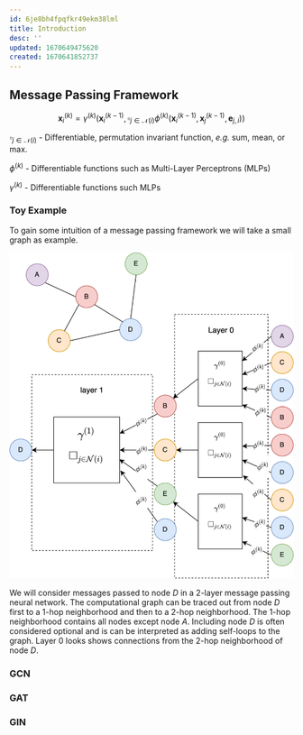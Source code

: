 ```yaml
---
id: 6je8bh4fpqfkr49ekm38lml
title: Introduction
desc: ''
updated: 1670649475620
created: 1670641852737
---
```

## Message Passing Framework
$$
\mathbf{x}_i^{(k)}=\gamma^{(k)}\left(\mathbf{x}_i^{(k-1)}, \square_{j \in \mathcal{N}(i)} \phi^{(k)}\left(\mathbf{x}_i^{(k-1)}, \mathbf{x}_j^{(k-1)}, \mathbf{e}_{j, i}\right)\right)
$$

$\square_{j \in \mathcal{N}(i)}$ - Differentiable, permutation invariant function, *e.g.* sum, mean, or max.

$\phi^{(k)}$ - Differentiable functions such as Multi-Layer Perceptrons (MLPs)

$\gamma^{(k)}$ - Differentiable functions such MLPs


### Toy Example

To gain some intuition of a message passing framework we will take a small graph as example.

![](./assets/drawio/Message-Passing-Framework.drawio.png)

We will consider messages passed to node $D$ in a 2-layer message passing neural network. The computational graph can be traced out from node $D$ first to a 1-hop neighborhood and then to a 2-hop neighborhood. The 1-hop neighborhood contains all nodes except node $A$. Including node $D$ is often considered optional and is can be interpreted as adding self-loops to the graph. Layer 0 looks shows connections from the 2-hop neighborhood of node $D$.


### GCN

### GAT

### GIN


